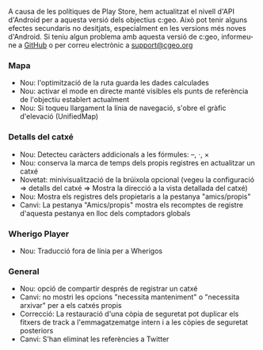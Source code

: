 A causa de les polítiques de Play Store, hem actualitzat el nivell d'API d'Android per a aquesta versió dels objectius c:geo. Això pot tenir alguns efectes secundaris no desitjats, especialment en les versions més noves d'Android. Si teniu algun problema amb aquesta versió de c:geo, informeu-ne a [GitHub](https://github.com/cgeo/cgeo) o per correu electrònic a [support@cgeo.org](mailto:support@cgeo.org)

### Mapa
- Nou: l'optimització de la ruta guarda les dades calculades
- Nou: activar el mode en directe manté visibles els punts de referència de l'objectiu establert actualment
- Nou: Si toqueu llargament la línia de navegació, s'obre el gràfic d'elevació (UnifiedMap)

### Detalls del catxé
- Nou: Detecteu caràcters addicionals a les fórmules: –, ⋅, ×
- Nou: conserva la marca de temps dels propis registres en actualitzar un catxé
- Novetat: minivisualització de la brúixola opcional (vegeu la configuració => detalls del catxé => Mostra la direcció a la vista detallada del catxé)
- Nou: Mostra els registres dels propietaris a la pestanya "amics/propis"
- Canvi: La pestanya "Amics/propis" mostra els recomptes de registre d'aquesta pestanya en lloc dels comptadors globals

### Wherigo Player
- Nou: Traducció fora de línia per a Wherigos

### General
- Nou: opció de compartir després de registrar un catxé
- Canvi: no mostri les opcions "necessita manteniment" o "necessita arxivar" per a els catxés propis
- Correcció: La restauració d'una còpia de seguretat pot duplicar els fitxers de track a l'emmagatzematge intern i a les còpies de seguretat posteriors
- Canvi: S'han eliminat les referències a Twitter
